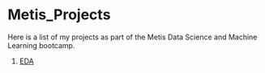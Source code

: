 # Metis_Projects

Here is a list of my projects as part of the Metis Data Science and Machine Learning bootcamp.

1. [EDA]()

